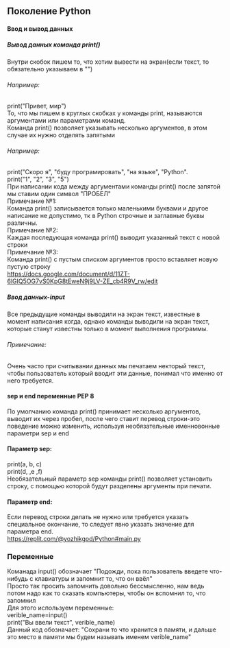 ## Поколение Python <br>
#### Ввод и вывод данных <br>
##### Вывод данных команда print() <br>
Внутри скобок пишем то, что хотим вывести на экран(если текст, то обязательно указываем в "") <br>
###### Например: <br>
print("Привет, мир") <br>
То, что мы пишем в круглых скобках у команды print, называются аргументами или параметрами команд.<br>
Команда print() позволяет указывать несколько аргументов, в этом случае их нужно отделять запятыми <br>
###### Например: <br>
print("Скоро я", "буду програмировать", "на языке", "Python". <br>
print("1", "2", "3", "5") <br>
При написании кода между аргументами команды print() после запятой мы ставим один символ "ПРОБЕЛ" <br>
Примечание №1: <br>
Команда print() записывается только маленькими буквами и другое написание не допустимо, тк в Python строчные и заглавные буквы различны. <br>
Примечание №2: <br>
Каждая последующая команда print() выводит указанный текст с новой строки <br>
Примечание №3: <br>
Команда print() с пустым списком аргументов просто вставляет новую пустую строку <br>
https://docs.google.com/document/d/11ZT-6lGIQ5OG7vS0KpG8tEweN9j9LV-ZE_cb4R9V_rw/edit <br>
##### Ввод данных-input <br>
Все предыдущие команды выводили на экран текст, известные в момент написания когда, однако команды выводили на экран текст, которые станут известны только в момент выполнения программы. <br>
###### Примечание: <br>
Очень часто при считывании данных мы печатаем некторый текст, чтобы пользователь который вводит эти данные, понимал что именно от него требуется. <br>
#### sep и end переменные PEP 8 <br>
По умолчанию команда print() принимает несколько аргументов, выводит их через пробел, после чего ставит перевод строки-это поведение можно изменить, используя необязательные именновонные параметри sep и end <br>
#### Параметр sep: <br>
print(a, b, c) <br>
print(d, ,e ,f) <br>
Необязательный параметр sep команды print() позволяет установить строку, с помощью которой будут разделены аргументы при печати. <br>
#### Параметр end: <br>
Если перевод строки делать не нужно или требуется указать специальное окончание, то следует явно указать значение для параметра end. <br>
https://replit.com/@yozhikgod/Python#main.py <br>
### Переменные <br>
Команада input() обозначает "Подожди, пока пользователь введете что-нибудь с клавиатуры и запомнит то, что он ввёл" <br>
Просто так просить запомнить довольно бессмысленно, нам ведь потом надо как то сказать компьютеры, чтобы он вспомнил то, что запомнил <br>
Для этого используем переменные: <br>
verible_name=input() <br>
print("Вы ввели текст", verible_name) <br>
Данный код обозначает: "Сохрани то что хранится в памяти, и дальше это место в памяти мы будем называть именем verible_name" <br>
